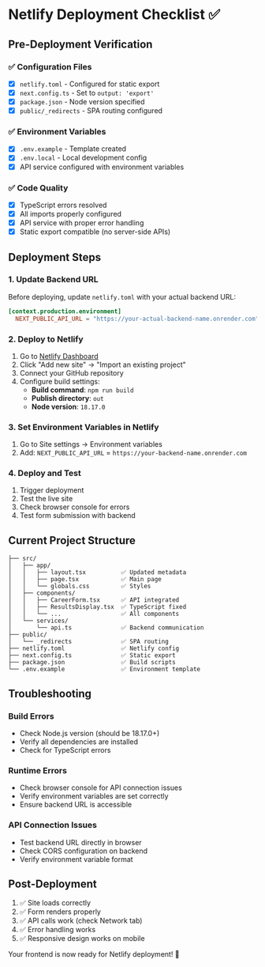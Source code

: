 # Netlify Deployment Checklist ✅

## Pre-Deployment Verification

### ✅ Configuration Files
- [x] `netlify.toml` - Configured for static export
- [x] `next.config.ts` - Set to `output: 'export'`
- [x] `package.json` - Node version specified
- [x] `public/_redirects` - SPA routing configured

### ✅ Environment Variables
- [x] `.env.example` - Template created
- [x] `.env.local` - Local development config
- [x] API service configured with environment variables

### ✅ Code Quality
- [x] TypeScript errors resolved
- [x] All imports properly configured
- [x] API service with proper error handling
- [x] Static export compatible (no server-side APIs)

## Deployment Steps

### 1. Update Backend URL
Before deploying, update `netlify.toml` with your actual backend URL:
```toml
[context.production.environment]
  NEXT_PUBLIC_API_URL = "https://your-actual-backend-name.onrender.com"
```

### 2. Deploy to Netlify
1. Go to [Netlify Dashboard](https://app.netlify.com/)
2. Click "Add new site" → "Import an existing project"
3. Connect your GitHub repository
4. Configure build settings:
   - **Build command**: `npm run build`
   - **Publish directory**: `out`
   - **Node version**: `18.17.0`

### 3. Set Environment Variables in Netlify
1. Go to Site settings → Environment variables
2. Add: `NEXT_PUBLIC_API_URL` = `https://your-backend-name.onrender.com`

### 4. Deploy and Test
1. Trigger deployment
2. Test the live site
3. Check browser console for errors
4. Test form submission with backend

## Current Project Structure
```
├── src/
│   ├── app/
│   │   ├── layout.tsx          ✅ Updated metadata
│   │   ├── page.tsx            ✅ Main page
│   │   └── globals.css         ✅ Styles
│   ├── components/
│   │   ├── CareerForm.tsx      ✅ API integrated
│   │   ├── ResultsDisplay.tsx  ✅ TypeScript fixed
│   │   └── ...                 ✅ All components
│   └── services/
│       └── api.ts              ✅ Backend communication
├── public/
│   └── _redirects              ✅ SPA routing
├── netlify.toml                ✅ Netlify config
├── next.config.ts              ✅ Static export
├── package.json                ✅ Build scripts
└── .env.example                ✅ Environment template
```

## Troubleshooting

### Build Errors
- Check Node.js version (should be 18.17.0+)
- Verify all dependencies are installed
- Check for TypeScript errors

### Runtime Errors
- Check browser console for API connection issues
- Verify environment variables are set correctly
- Ensure backend URL is accessible

### API Connection Issues
- Test backend URL directly in browser
- Check CORS configuration on backend
- Verify environment variable format

## Post-Deployment
1. ✅ Site loads correctly
2. ✅ Form renders properly
3. ✅ API calls work (check Network tab)
4. ✅ Error handling works
5. ✅ Responsive design works on mobile

Your frontend is now ready for Netlify deployment! 🚀